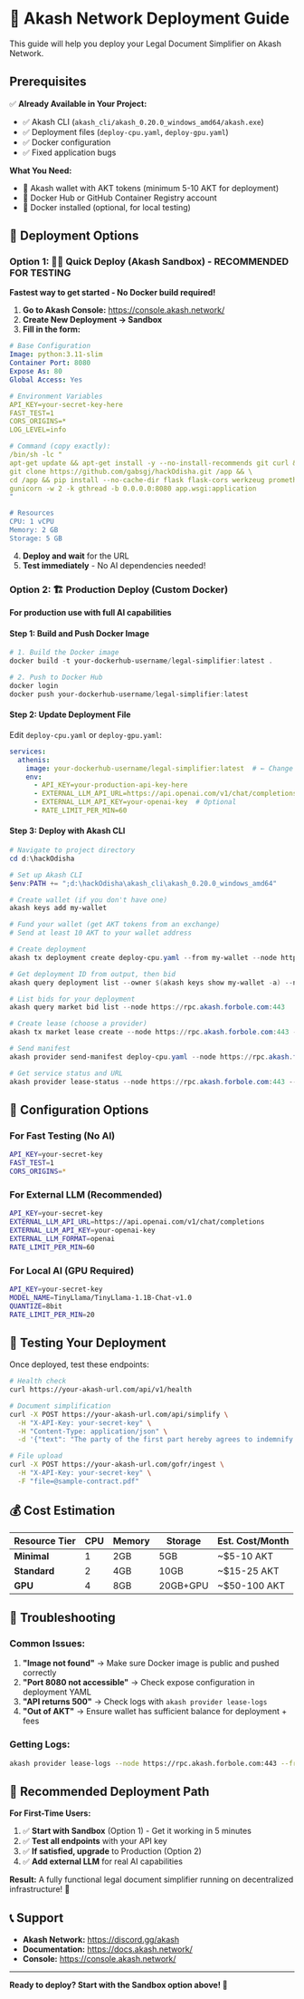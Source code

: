 # 🚀 Akash Network Deployment Guide

This guide will help you deploy your Legal Document Simplifier on Akash Network.

## Prerequisites

✅ **Already Available in Your Project:**
- ✅ Akash CLI (`akash_cli/akash_0.20.0_windows_amd64/akash.exe`)
- ✅ Deployment files (`deploy-cpu.yaml`, `deploy-gpu.yaml`)
- ✅ Docker configuration
- ✅ Fixed application bugs

**What You Need:**
- 🔑 Akash wallet with AKT tokens (minimum 5-10 AKT for deployment)
- 🐳 Docker Hub or GitHub Container Registry account
- 🔧 Docker installed (optional, for local testing)

## 🎯 Deployment Options

### Option 1: 🏃‍♂️ Quick Deploy (Akash Sandbox) - **RECOMMENDED FOR TESTING**

**Fastest way to get started - No Docker build required!**

1. **Go to Akash Console:** https://console.akash.network/
2. **Create New Deployment → Sandbox**
3. **Fill in the form:**

```yaml
# Base Configuration
Image: python:3.11-slim
Container Port: 8080
Expose As: 80
Global Access: Yes

# Environment Variables
API_KEY=your-secret-key-here
FAST_TEST=1
CORS_ORIGINS=*
LOG_LEVEL=info

# Command (copy exactly):
/bin/sh -lc "
apt-get update && apt-get install -y --no-install-recommends git curl && \
git clone https://github.com/gabsgj/hackOdisha.git /app && \
cd /app && pip install --no-cache-dir flask flask-cors werkzeug prometheus-client requests gunicorn && \
gunicorn -w 2 -k gthread -b 0.0.0.0:8080 app.wsgi:application
"

# Resources
CPU: 1 vCPU
Memory: 2 GB
Storage: 5 GB
```

4. **Deploy and wait** for the URL
5. **Test immediately** - No AI dependencies needed!

### Option 2: 🏗️ Production Deploy (Custom Docker)

**For production use with full AI capabilities**

#### Step 1: Build and Push Docker Image

```powershell
# 1. Build the Docker image
docker build -t your-dockerhub-username/legal-simplifier:latest .

# 2. Push to Docker Hub
docker login
docker push your-dockerhub-username/legal-simplifier:latest
```

#### Step 2: Update Deployment File

Edit `deploy-cpu.yaml` or `deploy-gpu.yaml`:

```yaml
services:
  athenis:
    image: your-dockerhub-username/legal-simplifier:latest  # ← Change this
    env:
      - API_KEY=your-production-api-key-here
      - EXTERNAL_LLM_API_URL=https://api.openai.com/v1/chat/completions  # Optional
      - EXTERNAL_LLM_API_KEY=your-openai-key  # Optional
      - RATE_LIMIT_PER_MIN=60
```

#### Step 3: Deploy with Akash CLI

```powershell
# Navigate to project directory
cd d:\hackOdisha

# Set up Akash CLI
$env:PATH += ";d:\hackOdisha\akash_cli\akash_0.20.0_windows_amd64"

# Create wallet (if you don't have one)
akash keys add my-wallet

# Fund your wallet (get AKT tokens from an exchange)
# Send at least 10 AKT to your wallet address

# Create deployment
akash tx deployment create deploy-cpu.yaml --from my-wallet --node https://rpc.akash.forbole.com:443 --chain-id akashnet-2

# Get deployment ID from output, then bid
akash query deployment list --owner $(akash keys show my-wallet -a) --node https://rpc.akash.forbole.com:443

# List bids for your deployment
akash query market bid list --node https://rpc.akash.forbole.com:443

# Create lease (choose a provider)
akash tx market lease create --node https://rpc.akash.forbole.com:443 --chain-id akashnet-2 --from my-wallet --dseq YOUR_DEPLOYMENT_ID --provider PROVIDER_ADDRESS

# Send manifest
akash provider send-manifest deploy-cpu.yaml --node https://rpc.akash.forbole.com:443 --from my-wallet --provider PROVIDER_ADDRESS

# Get service status and URL
akash provider lease-status --node https://rpc.akash.forbole.com:443 --from my-wallet --provider PROVIDER_ADDRESS
```

## 🔧 Configuration Options

### For Fast Testing (No AI)
```bash
API_KEY=your-secret-key
FAST_TEST=1
CORS_ORIGINS=*
```

### For External LLM (Recommended)
```bash
API_KEY=your-secret-key
EXTERNAL_LLM_API_URL=https://api.openai.com/v1/chat/completions
EXTERNAL_LLM_API_KEY=your-openai-key
EXTERNAL_LLM_FORMAT=openai
RATE_LIMIT_PER_MIN=60
```

### For Local AI (GPU Required)
```bash
API_KEY=your-secret-key
MODEL_NAME=TinyLlama/TinyLlama-1.1B-Chat-v1.0
QUANTIZE=8bit
RATE_LIMIT_PER_MIN=20
```

## 🧪 Testing Your Deployment

Once deployed, test these endpoints:

```bash
# Health check
curl https://your-akash-url.com/api/v1/health

# Document simplification
curl -X POST https://your-akash-url.com/api/simplify \
  -H "X-API-Key: your-secret-key" \
  -H "Content-Type: application/json" \
  -d '{"text": "The party of the first part hereby agrees to indemnify the party of the second part."}'

# File upload
curl -X POST https://your-akash-url.com/gofr/ingest \
  -H "X-API-Key: your-secret-key" \
  -F "file=@sample-contract.pdf"
```

## 💰 Cost Estimation

| Resource Tier | CPU | Memory | Storage | Est. Cost/Month |
|---------------|-----|---------|---------|-----------------|
| **Minimal**   | 1   | 2GB     | 5GB     | ~$5-10 AKT     |
| **Standard**  | 2   | 4GB     | 10GB    | ~$15-25 AKT    |
| **GPU**       | 4   | 8GB     | 20GB+GPU| ~$50-100 AKT   |

## 🚨 Troubleshooting

### Common Issues:

1. **"Image not found"** → Make sure Docker image is public and pushed correctly
2. **"Port 8080 not accessible"** → Check expose configuration in deployment YAML
3. **"API returns 500"** → Check logs with `akash provider lease-logs`
4. **"Out of AKT"** → Ensure wallet has sufficient balance for deployment + fees

### Getting Logs:
```bash
akash provider lease-logs --node https://rpc.akash.forbole.com:443 --from my-wallet --provider PROVIDER_ADDRESS
```

## 🎯 Recommended Deployment Path

**For First-Time Users:**

1. ✅ **Start with Sandbox** (Option 1) - Get it working in 5 minutes
2. ✅ **Test all endpoints** with your API key  
3. ✅ **If satisfied, upgrade** to Production (Option 2)
4. ✅ **Add external LLM** for real AI capabilities

**Result:** A fully functional legal document simplifier running on decentralized infrastructure! 🎉

## 📞 Support

- **Akash Network:** https://discord.gg/akash
- **Documentation:** https://docs.akash.network/
- **Console:** https://console.akash.network/

---

**Ready to deploy? Start with the Sandbox option above! 🚀**
